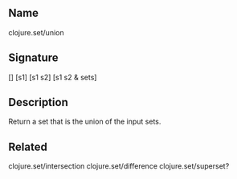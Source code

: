 ## Name
clojure.set/union

## Signature
[]
[s1]
[s1 s2]
[s1 s2 & sets]

## Description

Return a set that is the union of the input sets.

## Related
clojure.set/intersection
clojure.set/difference
clojure.set/superset?
